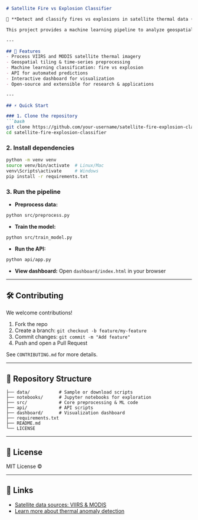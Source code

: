
````markdown
# Satellite Fire vs Explosion Classifier

🚀 **Detect and classify fires vs explosions in satellite thermal data (VIIRS/MODIS)**

This project provides a machine learning pipeline to analyze geospatial thermal time-series data from satellites, distinguishing between fires and explosions. It includes preprocessing, ML-based classification, an API for predictions, and a dashboard for visualization — all in real-time.

---

## 🌟 Features
- Process VIIRS and MODIS satellite thermal imagery
- Geospatial tiling & time-series preprocessing
- Machine learning classification: fire vs explosion
- API for automated predictions
- Interactive dashboard for visualization
- Open-source and extensible for research & applications

---

## ⚡ Quick Start

### 1. Clone the repository
```bash
git clone https://github.com/your-username/satellite-fire-explosion-classifier.git
cd satellite-fire-explosion-classifier
````

### 2. Install dependencies

```bash
python -m venv venv
source venv/bin/activate  # Linux/Mac
venv\Scripts\activate     # Windows
pip install -r requirements.txt
```

### 3. Run the pipeline

* **Preprocess data:**

```bash
python src/preprocess.py
```

* **Train the model:**

```bash
python src/train_model.py
```

* **Run the API:**

```bash
python api/app.py
```

* **View dashboard:**
  Open `dashboard/index.html` in your browser

---

## 🛠️ Contributing

We welcome contributions!

1. Fork the repo
2. Create a branch: `git checkout -b feature/my-feature`
3. Commit changes: `git commit -m "Add feature"`
4. Push and open a Pull Request

See `CONTRIBUTING.md` for more details.

---

## 📂 Repository Structure

```
├── data/           # Sample or download scripts
├── notebooks/      # Jupyter notebooks for exploration
├── src/            # Core preprocessing & ML code
├── api/            # API scripts
├── dashboard/      # Visualization dashboard
├── requirements.txt
├── README.md
└── LICENSE
```

---

## 📄 License

MIT License ©

---

## 🔗 Links

* [Satellite data sources: VIIRS & MODIS](https://nasa.gov)
* [Learn more about thermal anomaly detection](https://en.wikipedia.org/wiki/Fire_detection)


